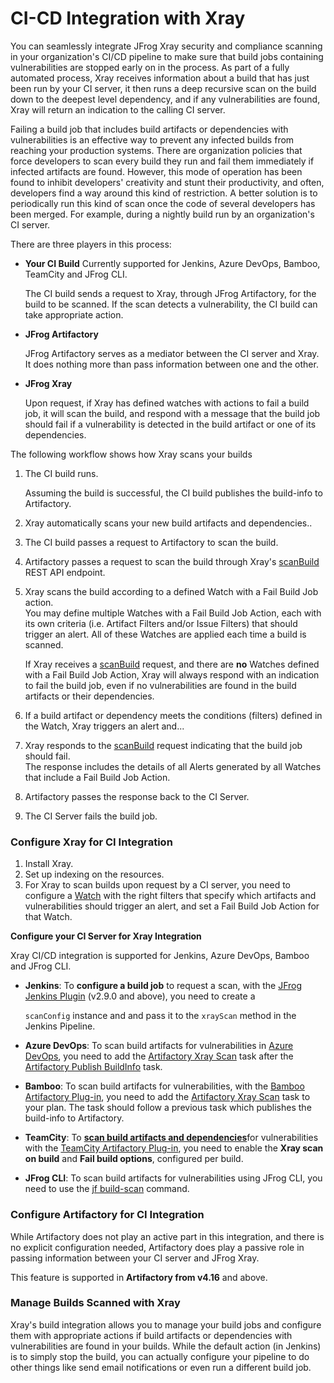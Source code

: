 # CI-CD Integration with Xray

You can seamlessly integrate JFrog Xray security and compliance scanning in your organization's CI/CD pipeline to make sure that build jobs containing vulnerabilities are stopped early on in the process. As part of a fully automated process, Xray receives information about a build that has just been run by your CI server, it then runs a deep recursive scan on the build down to the deepest level dependency, and if any vulnerabilities are found, Xray will return an indication to the calling CI server.

Failing a build job that includes build artifacts or dependencies with vulnerabilities is an effective way to prevent any infected builds from reaching your production systems. There are organization policies that force developers to scan every build they run and fail them immediately if infected artifacts are found. However, this mode of operation has been found to inhibit developers' creativity and stunt their productivity, and often, developers find a way around this kind of restriction. A better solution is to periodically run this kind of scan once the code of several developers has been merged. For example, during a nightly build run by an organization's CI server.

There are three players in this process:

*   **Your CI Build** Currently supported for Jenkins, Azure DevOps, Bamboo, TeamCity and JFrog CLI.

    The CI build sends a request to Xray, through JFrog Artifactory, for the build to be scanned. If the scan detects a vulnerability, the CI build can take appropriate action.
*   **JFrog Artifactory**

    JFrog Artifactory serves as a mediator between the CI server and Xray. It does nothing more than pass information between one and the other.
*   **JFrog Xray**

    Upon request, if Xray has defined watches with actions to fail a build job, it will scan the build, and respond with a message that the build job should fail if a vulnerability is detected in the build artifact or one of its dependencies.

The following workflow shows how Xray scans your builds

1.  The CI build runs.

    Assuming the build is successful, the CI build publishes the build-info to Artifactory.
2. Xray automatically scans your new build artifacts and dependencies..
3. The CI build passes a request to Artifactory to scan the build.
4. Artifactory passes a request to scan the build through Xray's [scanBuild](https://jfrog.com/help/r/xray-rest-apis/scan-build-v2) REST API endpoint.
5.  Xray scans the build according to a defined Watch with a Fail Build Job action.\
    You may define multiple Watches with a Fail Build Job Action, each with its own criteria (i.e. Artifact Filters and/or Issue Filters) that should trigger an alert. All of these Watches are applied each time a build is scanned.

    If Xray receives a [scanBuild](https://jfrog.com/help/r/xray-rest-apis/scan-build-v2) request, and there are **no** Watches defined with a Fail Build Job Action, Xray will always respond with an indication to fail the build job, even if no vulnerabilities are found in the build artifacts or their dependencies.
6. If a build artifact or dependency meets the conditions (filters) defined in the Watch, Xray triggers an alert and...
7. Xray responds to the [scanBuild](https://jfrog.com/help/r/xray-rest-apis/scan-build-v2) request indicating that the build job should fail.\
   The response includes the details of all Alerts generated by all Watches that include a Fail Build Job Action.
8. Artifactory passes the response back to the CI Server.
9. The CI Server fails the build job.

### **Configure Xray for CI Integration**

1. Install Xray.
2. Set up indexing on the resources.
3. For Xray to scan builds upon request by a CI server, you need to configure a [Watch](../configure-xray/create-watches.md) with the right filters that specify which artifacts and vulnerabilities should trigger an alert, and set a Fail Build Job Action for that Watch.

**Configure your CI Server for Xray Integration**

Xray CI/CD integration is supported for Jenkins, Azure DevOps, Bamboo and JFrog CLI.

*   **Jenkins**: To **configure a build job** to request a scan, with the [JFrog Jenkins Plugin](https://plugins.jenkins.io/jfrog/) (v2.9.0 and above), you need to create a&#x20;

    `scanConfig` instance and and pass it to the `xrayScan` method in the Jenkins Pipeline.
* **Azure DevOps**: To scan build artifacts for vulnerabilities in [Azure DevOps](https://github.com/jfrog/jfrog-azure-devops-extension#readme), you need to add the [Artifactory Xray Scan](https://jfrog.com/help/r/xray-rest-apis/scan-artifact) task after the [Artifactory Publish BuildInfo](https://jfrog.com/help/r/jfrog-integrations-documentation/jfrog-azure-devops-extension) task.
* **Bamboo**: To scan build artifacts for vulnerabilities, with the [Bamboo Artifactory Plug-in](https://jfrog.com/help/r/jfrog-integrations-documentation/bamboo-artifactory-plug-in), you need to add the [Artifactory Xray Scan](https://jfrog.com/help/r/xray-rest-apis/scanning) task to your plan. The task should follow a previous task which publishes the build-info to Artifactory.
* **TeamCity**: To [**scan build artifacts and dependencies**](https://jfrog.com/help/r/jfrog-integrations-documentation/teamcity-artifactory-plug-in)for vulnerabilities with the [TeamCity Artifactory Plug-in](https://jfrog.com/help/r/jfrog-integrations-documentation/teamcity-artifactory-plug-in), you need to enable the **Xray scan on build** and **Fail build options**, configured per build.
* **JFrog CLI**: To scan build artifacts for vulnerabilities using JFrog CLI, you need to use the [jf build-scan](../../../developers/cli/scan-published-builds.md) command.

### **Configure Artifactory for CI Integration**

While Artifactory does not play an active part in this integration, and there is no explicit configuration needed, Artifactory does play a passive role in passing information between your CI server and JFrog Xray.

This feature is supported in **Artifactory from v4.16** and above.

### Manage Builds Scanned with Xray

Xray's build integration allows you to manage your build jobs and configure them with appropriate actions if build artifacts or dependencies with vulnerabilities are found in your builds. While the default action (in Jenkins) is to simply stop the build, you can actually configure your pipeline to do other things like send email notifications or even run a different build job.
